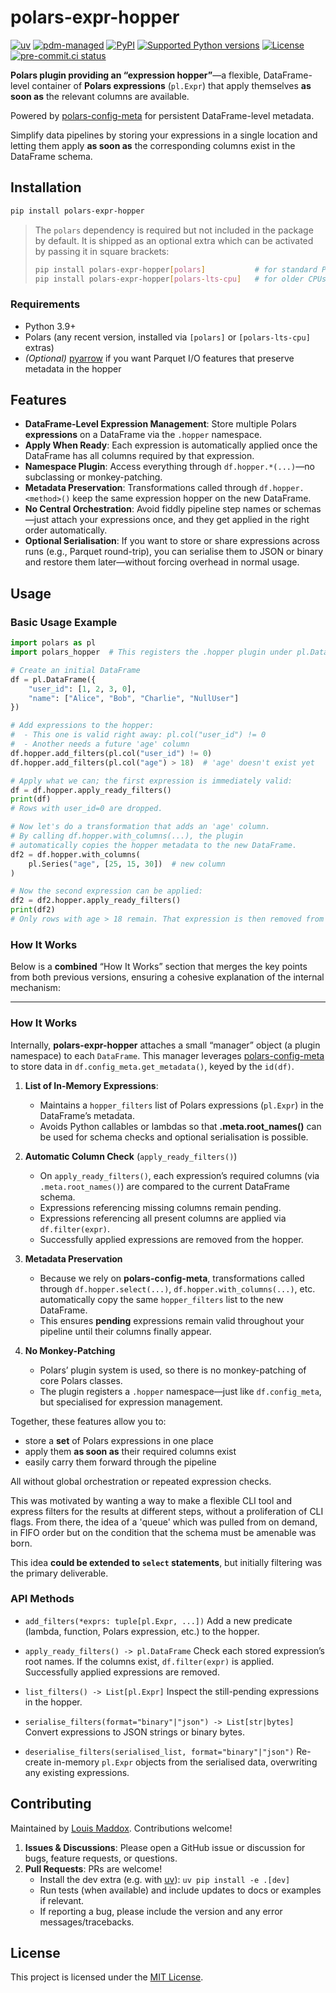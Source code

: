 # polars-expr-hopper

<!-- [![downloads](https://static.pepy.tech/badge/polars-expr-hopper/month)](https://pepy.tech/project/polars-expr-hopper) -->
[![uv](https://img.shields.io/endpoint?url=https://raw.githubusercontent.com/astral-sh/uv/main/assets/badge/v0.json)](https://github.com/astral-sh/uv)
[![pdm-managed](https://img.shields.io/badge/pdm-managed-blueviolet)](https://pdm.fming.dev)
[![PyPI](https://img.shields.io/pypi/v/polars-expr-hopper.svg)](https://pypi.org/project/polars-expr-hopper)
[![Supported Python versions](https://img.shields.io/pypi/pyversions/polars-expr-hopper.svg)](https://pypi.org/project/polars-expr-hopper)
[![License](https://img.shields.io/pypi/l/polars-expr-hopper.svg)](https://pypi.org/project/polars-expr-hopper)
[![pre-commit.ci status](https://results.pre-commit.ci/badge/github/lmmx/polars-expr-hopper/master.svg)](https://results.pre-commit.ci/latest/github/lmmx/polars-expr-hopper/master)

**Polars plugin providing an “expression hopper”**—a flexible, DataFrame-level container of **Polars expressions** (`pl.Expr`) that apply themselves **as soon as** the relevant columns are available.

Powered by [polars-config-meta](https://pypi.org/project/polars-config-meta/) for persistent DataFrame-level metadata.

Simplify data pipelines by storing your expressions in a single location and letting them apply **as soon as** the corresponding columns exist in the DataFrame schema.

## Installation

```bash
pip install polars-expr-hopper
```

> The `polars` dependency is required but not included in the package by default.
> It is shipped as an optional extra which can be activated by passing it in square brackets:
> ```bash
> pip install polars-expr-hopper[polars]           # for standard Polars
> pip install polars-expr-hopper[polars-lts-cpu]   # for older CPUs
> ```

### Requirements

- Python 3.9+
- Polars (any recent version, installed via `[polars]` or `[polars-lts-cpu]` extras)
- _(Optional)_ [pyarrow](https://pypi.org/project/pyarrow) if you want Parquet I/O features that preserve metadata in the hopper

## Features

- **DataFrame-Level Expression Management**: Store multiple Polars **expressions** on a DataFrame via the `.hopper` namespace.
- **Apply When Ready**: Each expression is automatically applied once the DataFrame has all columns required by that expression.
- **Namespace Plugin**: Access everything through `df.hopper.*(...)`—no subclassing or monkey-patching.
- **Metadata Preservation**: Transformations called through `df.hopper.<method>()` keep the same expression hopper on the new DataFrame.
- **No Central Orchestration**: Avoid fiddly pipeline step names or schemas—just attach your expressions once, and they get applied in the right order automatically.
- **Optional Serialisation**: If you want to store or share expressions across runs (e.g., Parquet round-trip), you can serialise them to JSON or binary and restore them later—without forcing overhead in normal usage.

## Usage

### Basic Usage Example

```python
import polars as pl
import polars_hopper  # This registers the .hopper plugin under pl.DataFrame

# Create an initial DataFrame
df = pl.DataFrame({
    "user_id": [1, 2, 3, 0],
    "name": ["Alice", "Bob", "Charlie", "NullUser"]
})

# Add expressions to the hopper:
#  - This one is valid right away: pl.col("user_id") != 0
#  - Another needs a future 'age' column
df.hopper.add_filters(pl.col("user_id") != 0)
df.hopper.add_filters(pl.col("age") > 18)  # 'age' doesn't exist yet

# Apply what we can; the first expression is immediately valid:
df = df.hopper.apply_ready_filters()
print(df)
# Rows with user_id=0 are dropped.

# Now let's do a transformation that adds an 'age' column.
# By calling df.hopper.with_columns(...), the plugin
# automatically copies the hopper metadata to the new DataFrame.
df2 = df.hopper.with_columns(
    pl.Series("age", [25, 15, 30])  # new column
)

# Now the second expression can be applied:
df2 = df2.hopper.apply_ready_filters()
print(df2)
# Only rows with age > 18 remain. That expression is then removed from the hopper.
```

### How It Works

Below is a **combined** “How It Works” section that merges the key points from both previous versions, ensuring a cohesive explanation of the internal mechanism:

---

### How It Works

Internally, **polars-expr-hopper** attaches a small “manager” object (a plugin namespace) to each `DataFrame`. This manager leverages [polars-config-meta](https://pypi.org/project/polars-config-meta/) to store data in `df.config_meta.get_metadata()`, keyed by the `id(df)`.

1. **List of In-Memory Expressions**:
   - Maintains a `hopper_filters` list of Polars expressions (`pl.Expr`) in the DataFrame’s metadata.
   - Avoids Python callables or lambdas so that **.meta.root_names()** can be used for schema checks and optional serialisation is possible.

2. **Automatic Column Check** (`apply_ready_filters()`)
   - On `apply_ready_filters()`, each expression’s required columns (via `.meta.root_names()`) are compared to the current DataFrame schema.
   - Expressions referencing missing columns remain pending.
   - Expressions referencing all present columns are applied via `df.filter(expr)`.
   - Successfully applied expressions are removed from the hopper.

3. **Metadata Preservation**
   - Because we rely on **polars-config-meta**, transformations called through `df.hopper.select(...)`, `df.hopper.with_columns(...)`, etc. automatically copy the same `hopper_filters` list to the new DataFrame.
   - This ensures **pending** expressions remain valid throughout your pipeline until their columns finally appear.

4. **No Monkey-Patching**
   - Polars’ plugin system is used, so there is no monkey-patching of core Polars classes.
   - The plugin registers a `.hopper` namespace—just like `df.config_meta`, but specialised for expression management.

Together, these features allow you to:

- store a **set** of Polars expressions in one place
- apply them **as soon as** their required columns exist
- easily carry them forward through the pipeline

All without global orchestration or repeated expression checks.

This was motivated by wanting a way to make a flexible CLI tool and express filters for the results
at different steps, without a proliferation of CLI flags. From there, the idea of a 'queue' which
was pulled from on demand, in FIFO order but on the condition that the schema must be amenable was born.

This idea **could be extended to `select` statements**, but initially filtering was the primary deliverable.

### API Methods

- `add_filters(*exprs: tuple[pl.Expr, ...])`
  Add a new predicate (lambda, function, Polars expression, etc.) to the hopper.

- `apply_ready_filters() -> pl.DataFrame`
  Check each stored expression’s root names. If the columns exist, `df.filter(expr)` is applied. Successfully applied expressions are removed.
- `list_filters() -> List[pl.Expr]`
  Inspect the still-pending expressions in the hopper.
- `serialise_filters(format="binary"|"json") -> List[str|bytes]`
  Convert expressions to JSON strings or binary bytes.
- `deserialise_filters(serialised_list, format="binary"|"json")`
  Re-create in-memory `pl.Expr` objects from the serialised data, overwriting any existing expressions.

## Contributing

Maintained by [Louis Maddox](https://github.com/lmmx/polars-expr-hopper). Contributions welcome!

1. **Issues & Discussions**: Please open a GitHub issue or discussion for bugs, feature requests, or questions.
2. **Pull Requests**: PRs are welcome!
   - Install the dev extra (e.g. with [uv](https://docs.astral.sh/uv/)):
     `uv pip install -e .[dev]`
   - Run tests (when available) and include updates to docs or examples if relevant.
   - If reporting a bug, please include the version and any error messages/tracebacks.

## License

This project is licensed under the [MIT License](https://opensource.org/licenses/MIT).
